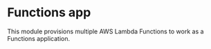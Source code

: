 # Functions app

This module provisions multiple AWS Lambda Functions to work as a Functions application.
